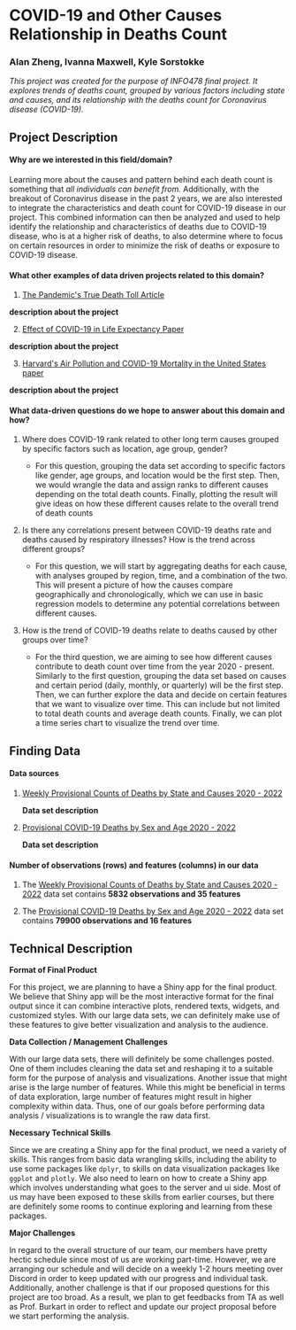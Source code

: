 # COVID-19 and Other Causes Relationship in Deaths Count

### Alan Zheng, Ivanna Maxwell, Kyle Sorstokke

*This project was created for the purpose of INFO478 final project. It explores trends of deaths count, grouped by various factors including state and causes, and its relationship with the deaths count for Coronavirus disease (COVID-19).*


## Project Description

#### **Why are we interested in this field/domain?**

  Learning more about the causes and pattern behind each death count is something that *all individuals can benefit from.* Additionally, with the breakout of Coronavirus disease in the past 2 years, we are also interested to integrate the characteristics and death count for COVID-19 disease in our project. This combined information can then be analyzed and used to help identify the relationship and characteristics of deaths due to COVID-19 disease, who is at a higher risk of deaths, to also determine where to focus on certain resources in order to minimize the risk of deaths or exposure to COVID-19 disease.


#### **What other examples of data driven projects related to this domain?**

1. [The Pandemic's True Death Toll Article](https://www.nature.com/articles/d41586-022-00104-8)

  **description about the project**

2. [Effect of COVID-19 in Life Expectancy Paper](https://www.bmj.com/content/373/bmj.n1343)

  **description about the project**

3. [Harvard's Air Pollution and COVID-19 Mortality in the United States paper](https://projects.iq.harvard.edu/covid-pm/home)
    
  **description about the project**


#### **What data-driven questions do we hope to answer about this domain and how?** 
1. Where does COVID-19 rank related to other long term causes grouped by specific factors such as location, age group, gender?
      
    + For this question, grouping the data set according to specific factors like gender, age groups, and location would be the first step. Then, we would wrangle the data and assign ranks to different causes depending on the total death counts.  Finally, plotting the result will give ideas on how these different causes relate to the overall trend of death counts

2. Is there any correlations present between COVID-19 deaths rate and deaths caused by respiratory illnesses? How is the trend across different groups?
      
    + For this question, we will start by aggregating deaths for each cause, with analyses grouped by region, time, and a combination of the two. This will present a picture of how the causes compare geographically and chronologically, which we can use in basic regression models to determine any potential correlations between different causes.

3. How is the trend of COVID-19 deaths relate to deaths caused by other groups over time? 
      
    + For the third question, we are aiming to see how different causes contribute to death count over time from the year 2020 - present. Similarly to the first question, grouping the data set based on causes and certain period (daily, monthly, or quarterly) will be the first step. Then, we can further explore the data and decide on certain features that we want to visualize over time. This can include but not limited to total death counts and average death counts. Finally, we can plot a time series chart to visualize the trend over time.

## Finding Data

#### **Data sources**

1. [Weekly Provisional Counts of Deaths by State and Causes 2020 - 2022](https://data.cdc.gov/NCHS/Weekly-Provisional-Counts-of-Deaths-by-State-and-S/muzy-jte6)
  
    **Data set description**
  
2. [Provisional COVID-19 Deaths by Sex and Age 2020 - 2022](https://data.cdc.gov/NCHS/Provisional-COVID-19-Deaths-by-Sex-and-Age/9bhg-hcku)
  
    **Data set description**
  
#### **Number of observations (rows) and features (columns) in our data**

1. The [Weekly Provisional Counts of Deaths by State and Causes 2020 - 2022](https://data.cdc.gov/NCHS/Weekly-Provisional-Counts-of-Deaths-by-State-and-S/muzy-jte6) data set contains **5832 observations and 35 features**

2. The [Provisional COVID-19 Deaths by Sex and Age 2020 - 2022](https://data.cdc.gov/NCHS/Provisional-COVID-19-Deaths-by-Sex-and-Age/9bhg-hcku) data set contains **79900 observations and 16 features**


## Technical Description

**Format of Final Product**

For this project, we are planning to have a Shiny app for the final product. We believe that Shiny app will be the most interactive format for the final output since it can combine interactive plots, rendered texts, widgets, and customized styles. With our large data sets, we can definitely make use of these features to give better visualization and analysis to the audience.

**Data Collection / Management Challenges**

With our large data sets, there will definitely be some challenges posted. One of them includes cleaning the data set and reshaping it to a suitable form for the purpose of analysis and visualizations. Another issue that might arise is the large number of features. While this might be beneficial in terms of data exploration, large number of features might result in higher complexity within data. Thus, one of our goals before performing data analysis / visualizations is to wrangle the raw data first.

**Necessary Technical Skills**

Since we are creating a Shiny app for the final product, we need a variety of skills. This ranges from basic data wrangling skills, including the ability to use some packages like `dplyr`, to skills on data visualization packages like `ggplot` and `plotly`. We also need to learn on how to create a Shiny app which involves understanding what goes to the server and ui side. Most of us may have been exposed to these skills from earlier courses, but there are definitely some rooms to continue exploring and learning from these packages.

**Major Challenges**

In regard to the overall structure of our team, our members have pretty hectic schedule since most of us are working part-time. However, we are arranging our schedule and will decide on a weekly 1-2 hours meeting over Discord in order to keep updated with our progress and individual task. Additionally, another challenge is that if our proposed questions for this project are too broad. As a result, we plan to get feedbacks from TA as well as Prof. Burkart in order to reflect and update our project proposal before we start performing the analysis.
